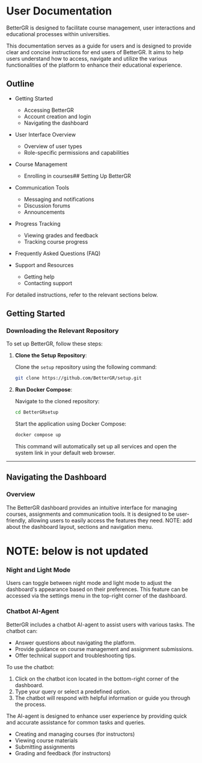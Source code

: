 # User Documentation

BetterGR is designed to facilitate course management, user interactions and educational processes within universities.

This documentation serves as a guide for users and is designed to provide clear and concise instructions for end users of BetterGR. It aims to help users understand how to access, navigate and utilize the various functionalities of the platform to enhance their educational experience.



## Outline

- Getting Started
    - Accessing BetterGR
    - Account creation and login
    - Navigating the dashboard

- User Interface Overview
    - Overview of user types 
    - Role-specific permissions and capabilities

- Course Management
    - Enrolling in courses## Setting Up BetterGR


- Communication Tools
  - Messaging and notifications
  - Discussion forums
  - Announcements


- Progress Tracking
  - Viewing grades and feedback
  - Tracking course progress


- Frequently Asked Questions (FAQ)
- Support and Resources
  - Getting help
  - Contacting support

For detailed instructions, refer to the relevant sections below.

## Getting Started
### Downloading the Relevant Repository
To set up BetterGR, follow these steps:

1. **Clone the Setup Repository**:

    Clone the `setup` repository using the following command:
    ```bash
    git clone https://github.com/BetterGR/setup.git
    ```

2. **Run Docker Compose**:

    Navigate to the cloned repository:
    ```bash
    cd BetterGRsetup
    ```
    Start the application using Docker Compose:
    ```bash
    docker compose up
    ```
    This command will automatically set up all services and open the system link in your default web browser.

  ---

## Navigating the Dashboard

### Overview
The BetterGR dashboard provides an intuitive interface for managing courses, assignments and communication tools. It is designed to be user-friendly, allowing users to easily access the features they need.
NOTE: add about the dashboard layout, sections and navigation menu.




# NOTE: below is not updated
### Night and Light Mode
Users can toggle between night mode and light mode to adjust the dashboard's appearance based on their preferences. This feature can be accessed via the settings menu in the top-right corner of the dashboard.

### Chatbot AI-Agent
BetterGR includes a chatbot AI-agent to assist users with various tasks. The chatbot can:
- Answer questions about navigating the platform.
- Provide guidance on course management and assignment submissions.
- Offer technical support and troubleshooting tips.

To use the chatbot:
1. Click on the chatbot icon located in the bottom-right corner of the dashboard.
2. Type your query or select a predefined option.
3. The chatbot will respond with helpful information or guide you through the process.

The AI-agent is designed to enhance user experience by providing quick and accurate assistance for common tasks and queries.
- Creating and managing courses (for instructors)
- Viewing course materials
- Submitting assignments
- Grading and feedback (for instructors)

